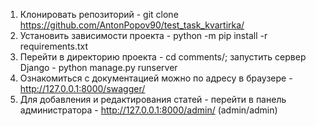 1. Клонировать репозиторий - git clone https://github.com/AntonPopov90/test_task_kvartirka/
2. Установить зависимости проекта - python -m pip install -r requirements.txt
3. Перейти в директорию проекта - cd comments/; запустить сервер Django - python manage.py runserver
4. Ознакомиться с документацией можно по адресу в браузере - http://127.0.0.1:8000/swagger/
5. Для добавления и редактирования статей - перейти в панель администратора - http://127.0.0.1:8000/admin/   (admin/admin)

